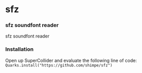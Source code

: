 # sfz

### sfz soundfont reader

sfz soundfont reader

### Installation

Open up SuperCollider and evaluate the following line of code:
`Quarks.install("https://github.com/shimpe/sfz")`
